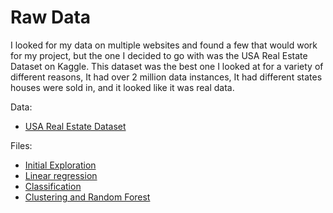 # Raw Data

I looked for my data on multiple websites and found a few that would work for my project, but the one I decided to go with was the USA Real Estate Dataset on Kaggle. This dataset was the best one I looked at for a variety of different reasons, It had over 2 million data instances, It had different states houses were sold in, and it looked like it was real data. 

Data:
* [USA Real Estate Dataset](https://www.kaggle.com/datasets/ahmedshahriarsakib/usa-real-estate-dataset?resource=download)

Files:
* [Initial Exploration](initial_exploration.ipynb)
* [Linear regression](linear_regression.ipynb)
* [Classification](classification.ipynb)
* [Clustering and Random Forest](clustering_random_forest.ipynb)
